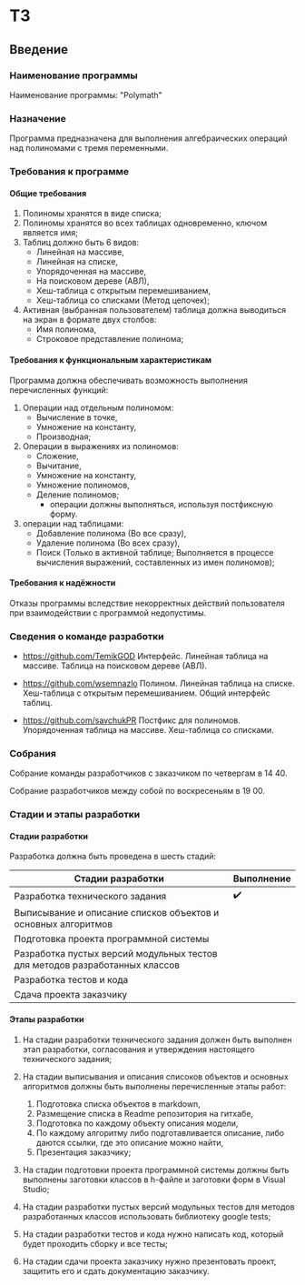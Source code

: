 # ТЗ

## Введение

### Наименование программы

Наименование программы: "Polymath"

### Назначение

Программа предназначена для выполнения алгебраических операций над полиномами с тремя переменными.

### Требования к программе

#### Общие требования 

1. Полиномы хранятся в виде списка;
2. Полиномы хранятся во всех таблицах одновременно, ключом является имя;
3. Таблиц должно быть 6 видов:
    - Линейная на массиве,
    - Линейная на списке,
    - Упорядоченная на массиве,
    - На поисковом дереве (АВЛ),
    - Хеш-таблица с открытым перемешиванием,
    - Хеш-таблица со списками (Метод цепочек);
4. Активная (выбранная пользователем) таблица должна выводиться на экран в формате двух столбов: 
    - Имя полинома,
    - Строковое представление полинома;

#### Требования к функциональным характеристикам

Программа должна обеспечивать возможность выполнения перечисленных функций:

1. Операции над отдельным полиномом:
    - Вычисление в точке,
    - Умножение на константу,
    - Производная;
2. Операции в выражениях из полиномов:
    - Сложение,
    - Вычитание,
    - Умножение на константу,
    - Умножение полиномов,
    - Деление полиномов;
        * операции должны выполняться, используя постфиксную форму.
3. операции над таблицами: 
    - Добавление полинома (Во все сразу),
    - Удаление полинома (Во всех сразу),
    - Поиск (Только в активной таблице; Выполняется в процессе вычисления выражений, составленных из имен полиномов);

#### Требования к надёжности

Отказы программы вследствие некорректных действий пользователя при взаимодействии с программой недопустимы.

### Сведения о команде разработки

- <https://github.com/TemikGOD>
Интерфейс. Линейная таблица на массиве. Таблица на поисковом дереве (АВЛ).

- <https://github.com/wsemnazlo>
Полином. Линейная таблица на списке. Хеш-таблица с открытым перемешиванием. Общий интерфейс таблиц.

- <https://github.com/savchukPR>
Постфикс для полиномов. Упорядоченная таблица на массиве. Хеш-таблица со списками.

### Собрания

Собрание команды разработчиков с заказчиком по четвергам в 14 40.

Собрание разработчиков между собой по воскресеньям в 19 00.

### Стадии и этапы разработки

#### Стадии разработки

Разработка должна быть проведена в шесть стадий:

| Стадии разработки | Выполнение |
|---------------------|----------|
| Разработка технического задания |:heavy_check_mark:|
|Выписывание и описание списков объектов и основных алгоритмов |  |
|Подготовка проекта программной системы |  |
|Разработка пустых версий модульных тестов для методов разработанных классов |  |
|Разработка тестов и кода | |
|Сдача проекта заказчику |  |

#### Этапы разработки

1. На стадии разработки технического задания должен быть выполнен этап разработки, согласования и утверждения настоящего технического задания;

2. На стадии выписывания и описания списоков объектов и основных алгоритмов должны быть выполнены перечисленные этапы работ:

    1. Подготовка списка объектов в markdown,
    2. Размещение списка в Readme репозитория на гитхабе,
    3. Подготовка по каждому объекту описания модели,
    4. По каждому алгоритму либо подготавливается описание, либо даются ссылки, где это описание можно найти,
    5. Презентация заказчику;

3. На стадии подготовки проекта программной системы должны быть выполнены заготовки классов в h-файле и заготовки форм в Visual Studio;

4. На стадии разработки пустых версий модульных тестов для методов разработанных классов использовать библиотеку google tests;

5. На стадии разработки тестов и кода нужно написать код, который будет проходить сборку и все тесты;

6. На стадии сдачи проекта заказчику нужно презентовать проект, защитить его и сдать документацию заказчику.
